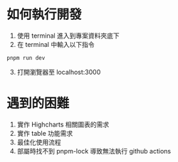 # 如何執行開發
1. 使用 terminal 進入到專案資料夾底下
2. 在 terminal 中輸入以下指令
```
pnpm run dev
```
3. 打開瀏覽器至 localhost:3000

# 遇到的困難
1. 實作 Highcharts 相關圖表的需求
2. 實作 table 功能需求
3. 最佳化使用流程
4. 部屬時找不到 pnpm-lock 導致無法執行 github actions